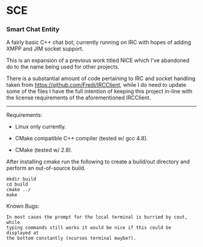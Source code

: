# SCE
### Smart Chat Entity

A fairly basic C++ chat bot; currently running on IRC with hopes of adding XMPP
and JIM socket support.

This is an expansion of a previous work titled NICE which I've abandoned do to
the name being used for other projects.

There is a substantial amount of code pertaining to IRC and socket handling
taken from https://github.com/Fredi/IRCClient, while I do need to update some of
the files I have the full intention of keeping this project in-line with the
license requirements of the aforementioned IRCClient.

---

Requirements:

* Linux only currently.

* CMake compatible C++ compiler (tested w/ gcc 4.8).

* CMake (tested w/ 2.8).

After installing cmake run the following to create a build/out directory and
perform an out-of-source build.

	mkdir build
	cd build
	cmake ../
	make

Known Bugs:

	In most cases the prompt for the local terminal is burried by cout, while
	typing commands still works it would be nice if this could be displayed at
	the bottom constantly (ncurses terminal maybe?).
